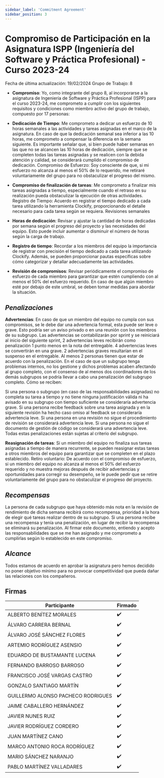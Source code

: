 ```yaml
---
sidebar_label: 'Commitment Agreement'
sidebar_position: 3
---
```


# Compromiso de Participación en la Asignatura ISPP (Ingeniería del Software y Práctica Profesional) - Curso 2023-24
Fecha de última actualización: 19/02/2024
Grupo de Trabajo: 8

* **Compromiso**: Yo, como integrante del grupo 8, al incorporarse a la asignatura de Ingeniería de Software y Práctica Profesional (ISPP) para el curso 2023-24, me comprometo a cumplir con los siguientes requisitos y condiciones como miembro activo del grupo de trabajo, compuesto por 17 personas:

* **Dedicación de Tiempo**: Me comprometo a dedicar un esfuerzo de 10 horas semanales a las actividades y tareas asignadas en el marco de la asignatura. En caso de que la dedicación semanal sea inferior a las 10 horas, me comprometo a compensar la diferencia en la semana siguiente.
Es importante señalar que, si bien puede haber semanas en las que no se alcancen las 10 horas de dedicación, siempre que se completen todas las tareas asignadas y se realicen con la debida atención y calidad, se considerará cumplido el compromiso de dedicación.
Compromiso de Esfuerzo: Soy consciente de que, si mi esfuerzo no alcanza al menos el 50% de lo requerido, me retiraré voluntariamente del grupo para no obstaculizar el progreso del mismo.
* **Compromiso de finalización de tareas**: Me comprometo a finalizar mis tareas asignadas a tiempo,  especialmente cuando el retraso en su realización pueda obstaculizar la ejecución de otras actividades.
Registro de Tiempo: Acuerdo en registrar el tiempo dedicado a cada tarea utilizando la herramienta Clockify, proporcionando el detalle necesario para cada tarea según se requiera.
Revisiones semanales
* **Horas de dedicación**: Revisar y ajustar la cantidad de horas dedicadas por semana según el progreso del proyecto y las necesidades del equipo. Esto puede incluir aumentar o disminuir el número de horas según la carga de trabajo.
* **Registro de tiempo**: Recordar a los miembros del equipo la importancia de registrar con precisión el tiempo dedicado a cada tarea utilizando Clockify. Además, se pueden proporcionar pautas específicas sobre cómo categorizar y detallar adecuadamente las actividades.
* **Revisión de compromisos**: Revisar periódicamente el compromiso de esfuerzo de cada miembro para garantizar que estén cumpliendo con al menos el 50% del esfuerzo requerido. En caso de que algún miembro esté por debajo de este umbral, se deben tomar medidas para abordar la situación.
## **_Penalizaciones_**
**Advertencias**: En caso de que un miembro del equipo no cumpla con sus compromisos, se le debe dar una advertencia formal, esta puede ser leve o grave. Esto podría ser un aviso privado o en una reunión con los miembros de su subgrupo. Las advertencias se contabilizarán por sprint y se reiniciará al inicio del siguiente sprint, 2 advertencias leves recibirán como penalización 1 punto menos en la nota del entregable. 4 advertencias leves se convertirán en una grave. 2 advertencias graves resultarían en el suspenso en el entregable. Al menos 2 personas tienen que estar de acuerdo con la penalización. En el caso de que un subgrupo tenga problemas internos, no los gestione y dichos problemas acaben afectando al grupo completo, con el consenso de al menos dos coordinadores de los demás subgrupos se podría llevar a cabo una penalización del subgrupo completo. Cómo se reciben:

Si una persona o subgrupo (en caso de las responsabilidades asignadas) no completa su tarea a tiempo y no tiene ninguna justificación válida ni ha avisado en su subgrupo con tiempo suficiente se consideraría advertencia grave.
Si una persona recibe feedback sobre una tarea asignada y en la siguiente revisión ha hecho caso omiso al feedback se consideraría advertencia leve.
Si una persona en una revisión no sigue el procedimiento de revisión se considerará advertencia leve.
Si una persona no sigue el documento de gestión de código se considerará una advertencia leve.
	Todas estas penalizaciones están sujetas al criterio del subgrupo.

**Reasignación de tareas**: Si un miembro del equipo no finaliza sus tareas asignadas a tiempo de manera recurrente, se pueden reasignar estas tareas a otros miembros del equipo para garantizar que se completen en el plazo establecido.
Retiro voluntario: De acuerdo con el compromiso de esfuerzo, si un miembro del equipo no alcanza al menos el 50% del esfuerzo requerido y no muestra mejoras después de recibir advertencias y oportunidades para corregir su desempeño, se le puede pedir que se retire voluntariamente del grupo para no obstaculizar el progreso del proyecto.
## **_Recompensas_**
La persona de cada subgrupo que haya obtenido más nota en la revisión de rendimiento de dicha semana recibirá como recompensa, prioridad a la hora de elegir qué tareas realizar dentro de su subgrupo.
Si una persona recibe una recompensa y tenía una penalización, en lugar de recibir la recompensa se eliminará su penalización.
Al firmar este documento, entiendo y acepto las responsabilidades que se me han asignado y me comprometo a cumplirlas según lo establecido en este compromiso.
## **_Alcance_**
Todos estamos de acuerdo en aprobar la asignatura pero hemos decidido no poner objetivo mínimo para no provocar competitividad que pueda dañar las relaciones con los compañeros.


## Firmas
| Participante     			 | Firmado |
| ---                        | ---       |
| ALBERTO BENÍTEZ MORALES    | ✔️     |
| ÁLVARO CARRERA BERNAL		 | ✔️             |
|ÁLVARO JOSÉ SÁNCHEZ FLORES   | ✔️             |
|ARTEMIO RODRÍGUEZ ASENSIO| ✔️             |
|EDUARDO DE BUSTAMANTE LUCENA| ✔️             |
|FERNANDO BARROSO BARROSO| ✔️             |
|FRANCISCO JOSÉ VARGAS CASTRO| ✔️             |
|GONZALO SANTIAGO MARTÍN| ✔️             |
|GUILLERMO ALONSO PACHECO RODRIGUES| ✔️             |
|JAIME CABALLERO HERNÁNDEZ| ✔️             |
|JAVIER NUNES RUIZ| ✔️             |
JAVIER RODRÍGUEZ CORDERO| ✔️             |
|JUAN MARTÍNEZ CANO| ✔️             |
|MARCO ANTONIO ROCA RODRÍGUEZ| ✔️             |
|MARIO SÁNCHEZ NARANJO| ✔️             |
|PABLO MARTÍNEZ VALLADARES| ✔️             |

